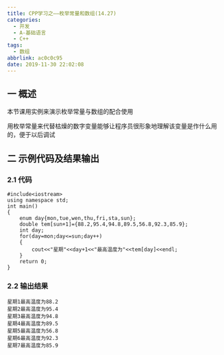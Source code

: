 ```yaml
---
title: CPP学习之——枚举常量和数组(14.27)
categories:
  - 开发
  - A-基础语言
  - C++
tags:
  - 数组
abbrlink: ac0c0c95
date: 2019-11-30 22:02:08
---
```

## 一 概述

本节课用实例来演示枚举常量与数组的配合使用    

用枚举常量来代替枯燥的数字变量能够让程序员很形象地理解该变量是作什么用的，便于以后调试  
<!--more-->

## 二 示例代码及结果输出

### 2.1 代码

```
#include<iostream>
using namespace std;
int main()
{
	enum day{mon,tue,wen,thu,fri,sta,sun};
	double tem[sun+1]={88.2,95.4,94.8,89.5,56.8,92.3,85.9};
	int day;
	for(day=mon;day<=sun;day++)
	{
		cout<<"星期"<<day+1<<"最高温度为"<<tem[day]<<endl;
	}
	return 0;
}
```

### 2.2 输出结果

```
星期1最高温度为88.2
星期2最高温度为95.4
星期3最高温度为94.8
星期4最高温度为89.5
星期5最高温度为56.8
星期6最高温度为92.3
星期7最高温度为85.9
```